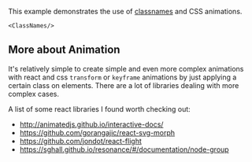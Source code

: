 This example demonstrates the use of [classnames](https://github.com/JedWatson/classnames)
and CSS animations.

    <ClassNames/>

## More about Animation

It's relatively simple to create simple and even more complex animations with react and css `transform` or `keyframe` animations by just applying a certain class on elements. There are a lot of libraries dealing with more complex cases.

A list of some react libraries I found worth checking out:

- http://animatedjs.github.io/interactive-docs/
- https://github.com/gorangajic/react-svg-morph
- https://github.com/jondot/react-flight
- https://sghall.github.io/resonance/#/documentation/node-group
